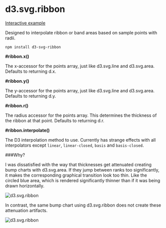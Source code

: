 d3.svg.ribbon
===============

[Interactive example](http://bl.ocks.org/emeeks/a1e48992be56681e3f93)

Designed to interpolate ribbon or band areas based on sample points with radii.

`npm install d3-svg-ribbon`

**#ribbon.x()**

The x-accessor for the points array, just like d3.svg.line and d3.svg.area. Defaults to returning d.x.

**#ribbon.y()**

The y-accessor for the points array, just like d3.svg.line and d3.svg.area. Defaults to returning d.y.

**#ribbon.r()**

The radius accessor for the points array. This determines the thickness of the ribbon at that point. Defaults to returning d.r.

**#ribbon.interpolate()**

The D3 interpolation method to use. Currently has strange effects with all interpolators except `linear`, `linear-closed`, `basis` and `basis-closed`.

###Why?

I was dissatisfied with the way that thicknesses get attenuated creating bump charts with d3.svg.area. If they jump between ranks too significantly, it makes the corresponding graphical transition look too thin. Like the circled blue area, which is rendered significantly thinner than if it was being drawn horizontally.

![d3.svg.ribbon](images/area_bump.png)

In contrast, the same bump chart using d3.svg.ribbon does not create these attenuation artifacts.

![d3.svg.ribbon](images/ribbon_bump.png)
